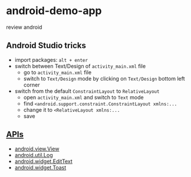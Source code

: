 # android-demo-app
review android

## Android Studio tricks
- import packages: `alt + enter`
- switch between Text/Design of `activity_main.xml` file
    - go to `activity_main.xml` file
    - switch to `Text/Design` mode by clicking on `Text/Design` bottom left corner
- switch from the default `ConstraintLayout` to `RelativeLayout`
    - open `activity_main.xml` and switch to `Text` mode
    - find `<android.support.constraint.ConstraintLayout xmlns:...`
    - change it to `<RelativeLayout xmlns:...`
    - save




## [APIs](https://developer.android.com/reference/packages.html)
- [android.view.View](https://developer.android.com/reference/android/view/View.html)
- [android.util.Log](https://developer.android.com/reference/android/util/Log.html)
- [android.widget.EditText](https://developer.android.com/reference/android/widget/EditText.html)
- [android.widget.Toast](https://developer.android.com/reference/android/widget/Toast.html)


